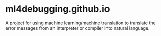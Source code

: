 # ml4debugging.github.io
A project for using machine learning/machine translation to translate the error messages from an interpreter or compiler into natural language.
